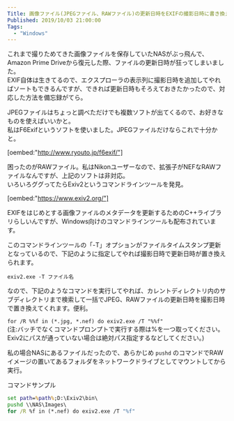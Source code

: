 ```yaml
---
Title: 画像ファイル(JPEGファイル、RAWファイル)の更新日時をEXIFの撮影日時に書き換えたいときの備忘録
Published: 2019/10/03 21:00:00
Tags:
  - "Windows"
---
```

これまで撮りためてきた画像ファイルを保存していたNASがぶっ飛んで、Amazon Prime Driveから復元した際、ファイルの更新日時が狂ってしまいました。  
EXIF自体は生きてるので、エクスプローラの表示列に撮影日時を追加してやればソートもできるんですが、できれば更新日時もそろえておきたかったので、対応した方法を備忘録がてら。  



JPEGファイルはちょっと調べただけでも複数ソフトが出てくるので、お好きなものを使えばいいかと。  
私はF6Exifというソフトを使いました。JPEGファイルだけならこれで十分かと。  

[oembed:"http://www.ryouto.jp/f6exif/"]


困ったのがRAWファイル。私はNikonユーザーなので、拡張子がNEFなRAWファイルなんですが、上記のソフトは非対応。  
いろいろググってたらExiv2というコマンドラインツールを発見。  

[oembed:"https://www.exiv2.org/"]


EXIFをはじめとする画像ファイルのメタデータを更新するためのC++ライブラリらしいんですが、Windows向けのコマンドラインツールも配布されています。  

このコマンドラインツールの「-T」オプションがファイルタイムスタンプ更新となっているので、下記のように指定してやれば撮影日時で更新日時が置き換えられます。  

`exiv2.exe -T ファイル名`  

なので、下記のようなコマンドを実行してやれば、カレントディレクトリ内のサブディレクトリまで検索して一括でJPEG、RAWファイルの更新日時を撮影日時で置き換えてくれます。便利。  

`for /R %%f in (*.jpg, *.nef) do exiv2.exe /T "%%f"`  
(注:バッチでなくコマンドプロンプトで実行する際は%を一つ取ってください。Exiv2にパスが通っていない場合は絶対パス指定するなどしてください。)  

私の場合NASにあるファイルだったので、あらかじめ `pushd` のコマンドでRAWイメージの置いてあるフォルダをネットワークドライブとしてマウントしてから実行。  

コマンドサンプル  
```bat
set path=%path%;D:\Exiv2\bin\  
pushd \\NAS\Images\  
for /R %f in (*.nef) do exiv2.exe /T "%f"  
```